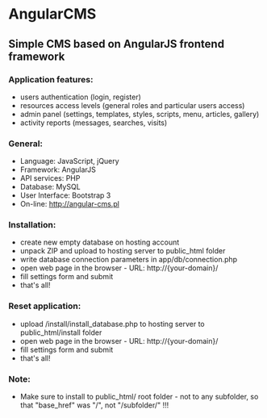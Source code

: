 # AngularCMS

## Simple CMS based on AngularJS frontend framework

### Application features:
* users authentication (login, register)
* resources access levels (general roles and particular users access)
* admin panel (settings, templates, styles, scripts, menu, articles, gallery)
* activity reports (messages, searches, visits)

### General:
* Language: JavaScript, jQuery
* Framework: AngularJS
* API services: PHP
* Database: MySQL
* User Interface: Bootstrap 3
* On-line: http://angular-cms.pl

### Installation:
* create new empty database on hosting account
* unpack ZIP and upload to hosting server to public_html folder
* write database connection parameters in app/db/connection.php
* open web page in the browser - URL: http://{your-domain}/
* fill settings form and submit
* that's all!

### Reset application:
* upload /install/install_database.php to hosting server to public_html/install folder
* open web page in the browser - URL: http://{your-domain}/
* fill settings form and submit
* that's all!

### Note:
* Make sure to install to public_html/ root folder - not to any subfolder, so that "base_href" was "/", not "/subfolder/" !!!
